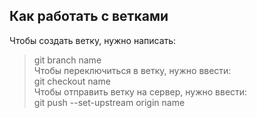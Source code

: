 ## Как работать с ветками  
Чтобы создать ветку, нужно написать:  
> git branch name  
Чтобы переключиться в ветку, нужно ввести:  
> git checkout name  
Чтобы отправить ветку на сервер, нужно ввести:  
> git push --set-upstream origin name